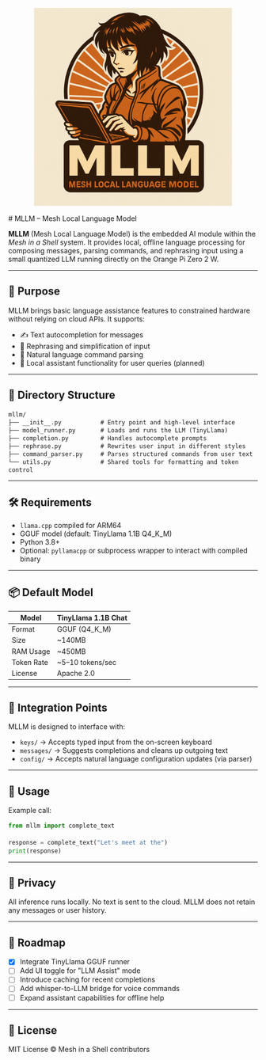 <p align="center">
  <img src="../../../assets/MLLM.png" alt="MLLM Logo" width="400">
</p>
# MLLM – Mesh Local Language Model

**MLLM** (Mesh Local Language Model) is the embedded AI module within the *Mesh in a Shell* system. It provides local, offline language processing for composing messages, parsing commands, and rephrasing input using a small quantized LLM running directly on the Orange Pi Zero 2 W.

---

## 🧠 Purpose

MLLM brings basic language assistance features to constrained hardware without relying on cloud APIs. It supports:

- ✍️ Text autocompletion for messages
- 🔄 Rephrasing and simplification of input
- 📜 Natural language command parsing
- 🧭 Local assistant functionality for user queries (planned)

---

## 📁 Directory Structure

```
mllm/
├── __init__.py           # Entry point and high-level interface
├── model_runner.py       # Loads and runs the LLM (TinyLlama)
├── completion.py         # Handles autocomplete prompts
├── rephrase.py           # Rewrites user input in different styles
├── command_parser.py     # Parses structured commands from user text
└── utils.py              # Shared tools for formatting and token control
```

---

## 🛠 Requirements

- `llama.cpp` compiled for ARM64
- GGUF model (default: TinyLlama 1.1B Q4_K_M)
- Python 3.8+
- Optional: `pyllamacpp` or subprocess wrapper to interact with compiled binary

---

## 📦 Default Model

| Model       | TinyLlama 1.1B Chat |
|-------------|---------------------|
| Format      | GGUF (Q4_K_M)       |
| Size        | ~140MB              |
| RAM Usage   | ~450MB              |
| Token Rate  | ~5–10 tokens/sec    |
| License     | Apache 2.0          |

---

## 🧩 Integration Points

MLLM is designed to interface with:

- `keys/` → Accepts typed input from the on-screen keyboard
- `messages/` → Suggests completions and cleans up outgoing text
- `config/` → Accepts natural language configuration updates (via parser)

---

## 🧪 Usage

Example call:

```python
from mllm import complete_text

response = complete_text("Let's meet at the")
print(response)
```

---

## 🔐 Privacy

All inference runs locally. No text is sent to the cloud. MLLM does not retain any messages or user history.

---

## 🧭 Roadmap

- [x] Integrate TinyLlama GGUF runner
- [ ] Add UI toggle for "LLM Assist" mode
- [ ] Introduce caching for recent completions
- [ ] Add whisper-to-LLM bridge for voice commands
- [ ] Expand assistant capabilities for offline help

---

## 📄 License

MIT License © Mesh in a Shell contributors
